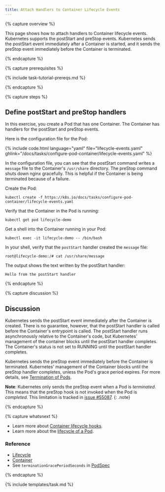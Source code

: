 ```yaml
---
title: Attach Handlers to Container Lifecycle Events
---
```


{% capture overview %}

This page shows how to attach handlers to Container lifecycle events. Kubernetes supports
the postStart and preStop events. Kubernetes sends the postStart event immediately
after a Container is started, and it sends the preStop event immediately before the
Container is terminated.

{% endcapture %}


{% capture prerequisites %}

{% include task-tutorial-prereqs.md %}

{% endcapture %}


{% capture steps %}

## Define postStart and preStop handlers

In this exercise, you create a Pod that has one Container. The Container has handlers
for the postStart and preStop events.

Here is the configuration file for the Pod:

{% include code.html language="yaml" file="lifecycle-events.yaml" ghlink="/docs/tasks/configure-pod-container/lifecycle-events.yaml" %}

In the configuration file, you can see that the postStart command writes a `message`
file to the Container's `/usr/share` directory. The preStop command shuts down
nginx gracefully. This is helpful if the Container is being terminated because of a failure.

Create the Pod:

    kubectl create -f https://k8s.io/docs/tasks/configure-pod-container/lifecycle-events.yaml

Verify that the Container in the Pod is running:

    kubectl get pod lifecycle-demo

Get a shell into the Container running in your Pod:

    kubectl exec -it lifecycle-demo -- /bin/bash

In your shell, verify that the `postStart` handler created the `message` file:

    root@lifecycle-demo:/# cat /usr/share/message

The output shows the text written by the postStart handler:

    Hello from the postStart handler

{% endcapture %}



{% capture discussion %}

## Discussion

Kubernetes sends the postStart event immediately after the Container is created.
There is no guarantee, however, that the postStart handler is called before
the Container's entrypoint is called. The postStart handler runs asynchronously
relative to the Container's code, but Kubernetes' management of the container
blocks until the postStart handler completes. The Container's status is not
set to RUNNING until the postStart handler completes.

Kubernetes sends the preStop event immediately before the Container is terminated.
Kubernetes' management of the Container blocks until the preStop handler completes,
unless the Pod's grace period expires. For more details, see
[Termination of Pods](/docs/user-guide/pods/#termination-of-pods).

**Note**: Kubernetes only sends the preStop event when a Pod is *terminated*.
This means that the preStop hook is not invoked when the Pod is *completed*. 
This limitation is tracked in [issue #55087](https://github.com/kubernetes/kubernetes/issues/55807).
{: .note}

{% endcapture %}


{% capture whatsnext %}

* Learn more about [Container lifecycle hooks](/docs/concepts/containers/container-lifecycle-hooks/).
* Learn more about the [lifecycle of a Pod](/docs/concepts/workloads/pods/pod-lifecycle/).


### Reference

* [Lifecycle](/docs/reference/generated/kubernetes-api/{{page.version}}/#lifecycle-v1-core)
* [Container](/docs/reference/generated/kubernetes-api/{{page.version}}/#container-v1-core)
* See `terminationGracePeriodSeconds` in [PodSpec](/docs/reference/generated/kubernetes-api/{{page.version}}/#podspec-v1-core)

{% endcapture %}

{% include templates/task.md %}
